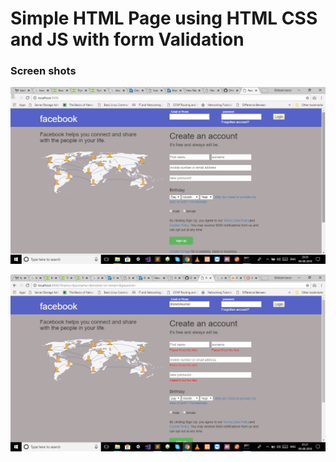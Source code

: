 # Simple HTML Page using HTML CSS and JS with form Validation 

### Screen shots

![Alt Screen_1](https://github.com/Dhineshkumaru/facebook-login/blob/master/Screenshots/Untitled.jpg)


![Alt Screen_2](https://github.com/Dhineshkumaru/facebook-login/blob/master/Screenshots/facebook%20login.jpg)
